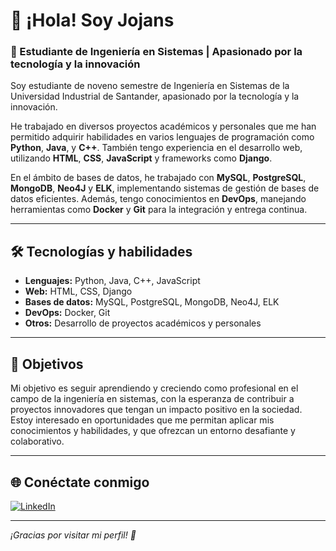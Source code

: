 # 👋 ¡Hola! Soy Jojans

### 🚀 Estudiante de Ingeniería en Sistemas | Apasionado por la tecnología y la innovación

Soy estudiante de noveno semestre de Ingeniería en Sistemas de la Universidad Industrial de Santander, apasionado por la tecnología y la innovación.

He trabajado en diversos proyectos académicos y personales que me han permitido adquirir habilidades en varios lenguajes de programación como **Python**, **Java**, y **C++**. También tengo experiencia en el desarrollo web, utilizando **HTML**, **CSS**, **JavaScript** y frameworks como **Django**.

En el ámbito de bases de datos, he trabajado con **MySQL**, **PostgreSQL**, **MongoDB**, **Neo4J** y **ELK**, implementando sistemas de gestión de bases de datos eficientes. Además, tengo conocimientos en **DevOps**, manejando herramientas como **Docker** y **Git** para la integración y entrega continua.

---

## 🛠️ Tecnologías y habilidades

- **Lenguajes:** Python, Java, C++, JavaScript
- **Web:** HTML, CSS, Django
- **Bases de datos:** MySQL, PostgreSQL, MongoDB, Neo4J, ELK
- **DevOps:** Docker, Git
- **Otros:** Desarrollo de proyectos académicos y personales

---

## 🎯 Objetivos

Mi objetivo es seguir aprendiendo y creciendo como profesional en el campo de la ingeniería en sistemas, con la esperanza de contribuir a proyectos innovadores que tengan un impacto positivo en la sociedad. Estoy interesado en oportunidades que me permitan aplicar mis conocimientos y habilidades, y que ofrezcan un entorno desafiante y colaborativo.

---

<!-- Puedes agregar tus redes sociales aquí si lo deseas -->


## 🌐 Conéctate conmigo

[![LinkedIn](https://img.shields.io/badge/LinkedIn-blue?logo=linkedin&logoColor=white)](https://www.linkedin.com/in/sebastian-galvis-040495318)
<!--
[![Twitter](https://img.shields.io/badge/Twitter-blue?logo=twitter&logoColor=white)](https://twitter.com/tu_usuario)
[![Portfolio](https://img.shields.io/badge/Portfolio-lightgrey?logo=firefox&logoColor=orange)](https://tu-sitio-web.com)
-->

---

*¡Gracias por visitar mi perfil! 🚀*
